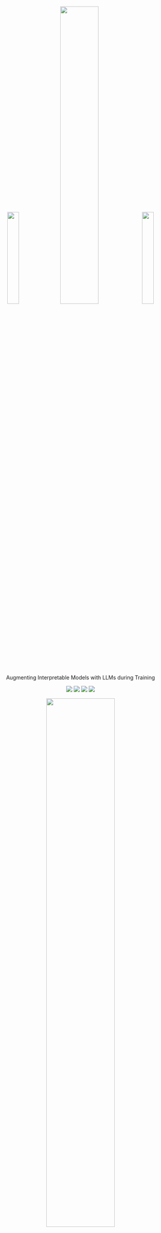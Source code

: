 <h1 align="center">   <img src="https://microsoft.github.io/augmented-interpretable-models/auggam_gif.gif" width="25%"><img src="https://microsoft.github.io/augmented-interpretable-models/logo.svg?sanitize=True&kill_cache=1" width="45%"> <img src="https://microsoft.github.io/augmented-interpretable-models/auggam_gif.gif" width="25%"></h1>
<p align="center"> Augmenting Interpretable Models with LLMs during Training
</p>

<p align="center">
  <img src="https://img.shields.io/badge/license-mit-blue.svg">
  <img src="https://img.shields.io/badge/python-3.6+-blue">
  <img src="https://img.shields.io/badge/pytorch-1.0+-blue">
  <img src="https://img.shields.io/pypi/v/imodelsx?color=green">  
</p>  


<p align="center">
  <img src="https://microsoft.github.io/augmented-interpretable-models/ovw.png" width="60%">
</p>  


```r
@misc{ch2022augmenting,
    title={Augmenting Interpretable Models with LLMs during Training},
    author={Chandan Singh and Armin Askari and Rich Caruana and Jianfeng Gao},
    year={2022},
    eprint={2209.11799},
    archivePrefix={arXiv},
    primaryClass={cs.AI}
}
```
